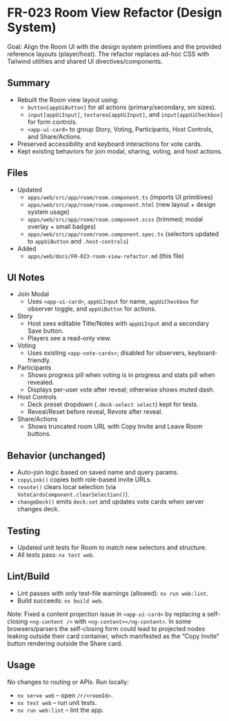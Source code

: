 # FR-023 Room View Refactor (Design System)

Goal: Align the Room UI with the design system primitives and the provided reference layouts (player/host). The refactor replaces ad-hoc CSS with Tailwind utilities and shared UI directives/components.

## Summary

- Rebuilt the Room view layout using:
  - `button[appUiButton]` for all actions (primary/secondary, sm sizes).
  - `input[appUiInput]`, `textarea[appUiInput]`, and `input[appUiCheckbox]` for form controls.
  - `<app-ui-card>` to group Story, Voting, Participants, Host Controls, and Share/Actions.
- Preserved accessibility and keyboard interactions for vote cards.
- Kept existing behaviors for join modal, sharing, voting, and host actions.

## Files

- Updated
  - `apps/web/src/app/room/room.component.ts` (imports UI primitives)
  - `apps/web/src/app/room/room.component.html` (new layout + design system usage)
  - `apps/web/src/app/room/room.component.scss` (trimmed; modal overlay + small badges)
  - `apps/web/src/app/room/room.component.spec.ts` (selectors updated to `appUiButton` and `.host-controls`)
- Added
  - `apps/web/docs/FR-023-room-view-refactor.md` (this file)

## UI Notes

- Join Modal
  - Uses `<app-ui-card>`, `appUiInput` for name, `appUiCheckbox` for observer toggle, and `appUiButton` for actions.
- Story
  - Host sees editable Title/Notes with `appUiInput` and a secondary Save button.
  - Players see a read-only view.
- Voting
  - Uses existing `<app-vote-cards>`; disabled for observers, keyboard-friendly.
- Participants
  - Shows progress pill when voting is in progress and stats pill when revealed.
  - Displays per-user vote after reveal; otherwise shows muted dash.
- Host Controls
  - Deck preset dropdown (`.deck-select select`) kept for tests.
  - Reveal/Reset before reveal, Revote after reveal.
- Share/Actions
  - Shows truncated room URL with Copy Invite and Leave Room buttons.

## Behavior (unchanged)

- Auto-join logic based on saved name and query params.
- `copyLink()` copies both role-based invite URLs.
- `revote()` clears local selection (via `VoteCardsComponent.clearSelection()`).
- `changeDeck()` emits `deck:set` and updates vote cards when server changes deck.

## Testing

- Updated unit tests for Room to match new selectors and structure.
- All tests pass: `nx test web`.

## Lint/Build

- Lint passes with only test-file warnings (allowed): `nx run web:lint`.
- Build succeeds: `nx build web`.

Note: Fixed a content projection issue in `<app-ui-card>` by replacing a self-closing `<ng-content />` with `<ng-content></ng-content>`. In some browsers/parsers the self-closing form could lead to projected nodes leaking outside their card container, which manifested as the “Copy Invite” button rendering outside the Share card.

## Usage

No changes to routing or APIs. Run locally:

- `nx serve web` – open `/r/<roomId>`.
- `nx test web` – run unit tests.
- `nx run web:lint` – lint the app.
